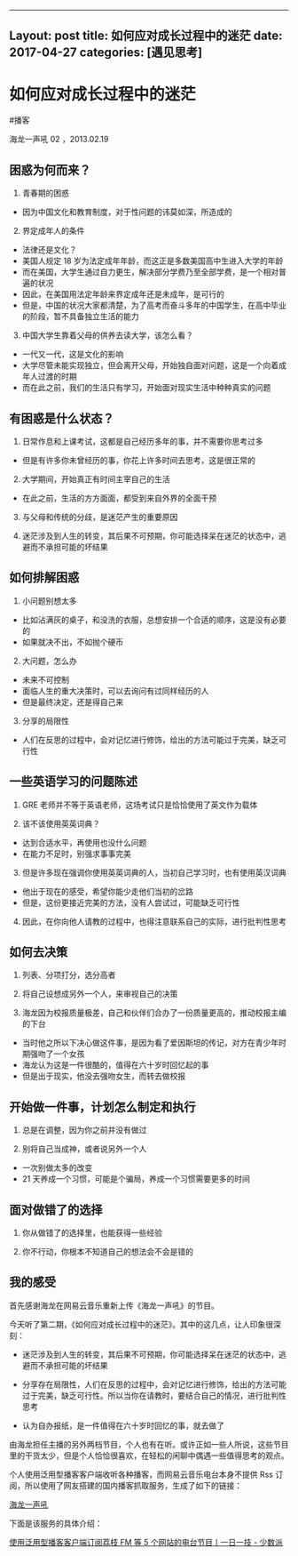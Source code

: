 
--- 
Layout: post 
title: 如何应对成长过程中的迷茫 
date: 2017-04-27 
categories: [遇见思考] 
---


# 如何应对成长过程中的迷茫
#播客

海龙一声吼 02 ，2013.02.19

## 困惑为何而来？
1. 青春期的困惑
* 因为中国文化和教育制度，对于性问题的讳莫如深，所造成的

2. 界定成年人的条件
* 法律还是文化？ 
* 美国人规定 18 岁为法定成年年龄，而这正是多数美国高中生进入大学的年龄
* 而在美国，大学生通过自力更生，解决部分学费乃至全部学费，是一个相对普遍的状况
* 因此，在美国用法定年龄来界定成年还是未成年，是可行的
* 但是，中国的状况大家都清楚，为了高考而奋斗多年的中国学生，在高中毕业的阶段，暂不具备独立生活的能力

3. 中国大学生靠着父母的供养去读大学，该怎么看？
* 一代又一代，这是文化的影响
* 大学尽管未能实现独立，但会离开父母，开始独自面对问题，这是一个向着成年人过渡的时期
* 而在此之前，我们的生活只有学习，开始面对现实生活中种种真实的问题

## 有困惑是什么状态？
1. 日常作息和上课考试，这都是自己经历多年的事，并不需要你思考过多
* 但是有许多你未曾经历的事，你花上许多时间去思考，这是很正常的

2. 大学期间，开始真正有时间主宰自己的生活
* 在此之前，生活的方方面面，都受到来自外界的全面干预

3. 与父母和传统的分歧，是迷茫产生的重要原因

4. 迷茫涉及到人生的转变，其后果不可预期，你可能选择呆在迷茫的状态中，逃避而不承担可能的坏结果

## 如何排解困惑
1. 小问题别想太多
* 比如沾满灰的桌子，和没洗的衣服，总想安排一个合适的顺序，这是没有必要的
* 如果就决不出，不如抛个硬币

2. 大问题，怎么办
* 未来不可控制
* 面临人生的重大决策时，可以去询问有过同样经历的人
* 但是最终决定，还是得自己来

3. 分享的局限性
* 人们在反思的过程中，会对记忆进行修饰，给出的方法可能过于完美，缺乏可行性

## 一些英语学习的问题陈述
1. GRE 老师并不等于英语老师，这场考试只是恰恰使用了英文作为载体

2. 该不该使用英英词典？
* 达到合适水平，再使用也没什么问题
* 在能力不足时，别强求事事完美

3. 但是许多现在强调你使用英英词典的人，当初自己学习时，也有使用英汉词典
* 他出于现在的感受，希望你能少走他们当初的岔路
* 但是，这份更接近完美的方法，没有人尝试过，可能缺乏可行性

4. 因此，在你向他人请教的过程中，也得注意联系自己的实际，进行批判性思考

## 如何去决策
1. 列表、分项打分，选分高者

2. 将自己设想成另外一个人，来审视自己的决策

3. 海龙因为校报质量极差，自己和伙伴们合办了一份质量更高的，推动校报主编的下台
* 当时他之所以下决心做这件事，是因为看了爱因斯坦的传记，对方在青少年时期强吻了一个女孩
* 海龙认为这是一件很酷的，值得在六十岁时回忆起的事
* 但是出于现实，他没去强吻女生，而转去做校报

## 开始做一件事，计划怎么制定和执行
1. 总是在调整，因为你之前并没有做过

2. 别将自己当成神，或者说另外一个人
* 一次别做太多的改变
* 21 天养成一个习惯，可能是个骗局，养成一个习惯需要更多的时间

## 面对做错了的选择
1. 你从做错了的选择里，也能获得一些经验

2. 你不行动，你根本不知道自己的想法会不会是错的

## 我的感受
首先感谢海龙在网易云音乐重新上传《海龙一声吼》的节目。

今天听了第二期，《如何应对成长过程中的迷茫》。其中的这几点，让人印象很深刻：

* 迷茫涉及到人生的转变，其后果不可预期，你可能选择呆在迷茫的状态中，逃避而不承担可能的坏结果

* 分享存在局限性，人们在反思的过程中，会对记忆进行修饰，给出的方法可能过于完美，缺乏可行性。所以当你在请教时，要结合自己的情况，进行批判性思考

* 认为自办报纸，是一件值得在六十岁时回忆的事，就去做了

由海龙担任主播的另外两档节目，个人也有在听。或许正如一些人所说，这些节目里的干货太少，但是个人恰恰很喜欢，在轻松的闲聊中偶遇一些值得思考的观点。

个人使用泛用型播客客户端收听各种播客，而网易云音乐电台本身不提供 Rss 订阅，所以使用了网友搭建的国内播客抓取服务，生成了如下的链接：

[海龙一声吼](http://podcast-beta.miao.li/xml/netease/349554609/rss.xml) 

下面是该服务的具体介绍：

[使用泛用型播客客户端订阅荔枝 FM 等 5 个网站的电台节目丨一日一技 - 少数派](https://sspai.com/post/35458)






